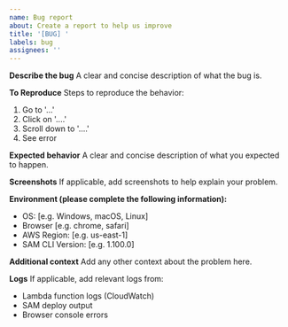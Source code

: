 ```yaml
---
name: Bug report
about: Create a report to help us improve
title: '[BUG] '
labels: bug
assignees: ''
---
```


**Describe the bug**
A clear and concise description of what the bug is.

**To Reproduce**
Steps to reproduce the behavior:
1. Go to '...'
2. Click on '....'
3. Scroll down to '....'
4. See error

**Expected behavior**
A clear and concise description of what you expected to happen.

**Screenshots**
If applicable, add screenshots to help explain your problem.

**Environment (please complete the following information):**
- OS: [e.g. Windows, macOS, Linux]
- Browser [e.g. chrome, safari]
- AWS Region: [e.g. us-east-1]
- SAM CLI Version: [e.g. 1.100.0]

**Additional context**
Add any other context about the problem here.

**Logs**
If applicable, add relevant logs from:
- Lambda function logs (CloudWatch)
- SAM deploy output
- Browser console errors
